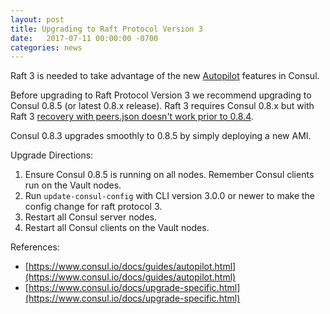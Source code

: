 ```yaml
---
layout: post
title: Upgrading to Raft Protocol Version 3
date:   2017-07-11 00:00:00 -0700
categories: news
---
```


Raft 3 is needed to take advantage of the new [Autopilot](https://www.consul.io/docs/guides/autopilot.html) features in Consul.

Before upgrading to Raft Protocol Version 3 we recommend upgrading to Consul 0.8.5 (or latest 0.8.x release).
Raft 3 requires Consul 0.8.x but with Raft 3 [recovery with peers.json doesn't work prior to 0.8.4](https://github.com/hashicorp/consul/issues/3003).

Consul 0.8.3 upgrades smoothly to 0.8.5 by simply deploying a new AMI.

Upgrade Directions:

1. Ensure Consul 0.8.5 is running on all nodes.  Remember Consul clients run on the Vault nodes.
2. Run `update-consul-config` with CLI version 3.0.0 or newer to make the config change for raft protocol 3.
3. Restart all Consul server nodes.
4. Restart all Consul clients on the Vault nodes.

References:

- [https://www.consul.io/docs/guides/autopilot.html](https://www.consul.io/docs/guides/autopilot.html)
- [https://www.consul.io/docs/upgrade-specific.html](https://www.consul.io/docs/upgrade-specific.html)